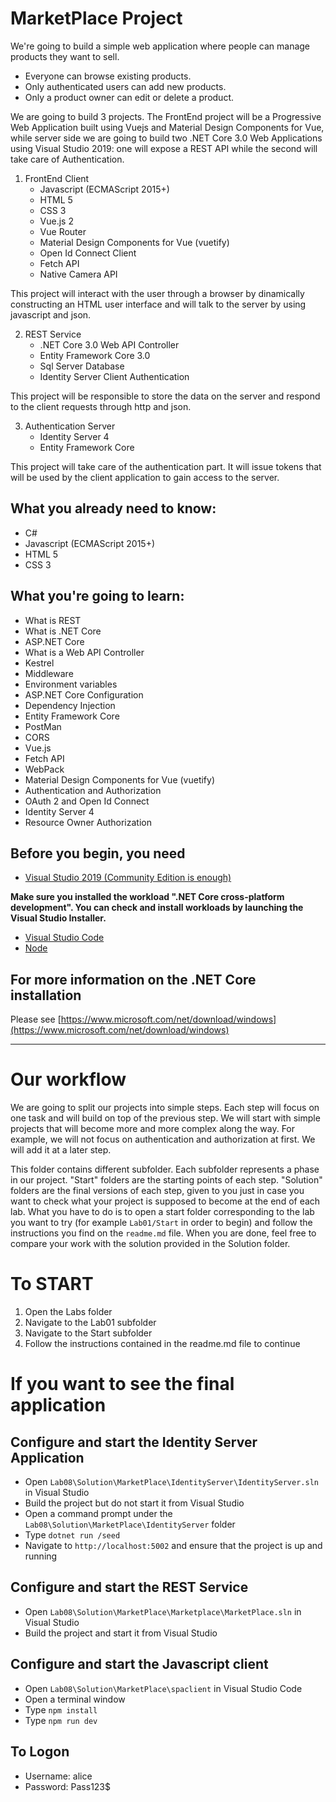 # MarketPlace Project

We're going to build a simple web application where people can manage products they want to sell.
- Everyone can browse existing products.
- Only authenticated users can add new products.
- Only a product owner can edit or delete a product.

We are going to build 3 projects. The FrontEnd project will be a Progressive Web Application built using Vuejs and Material Design Components for Vue, while server side we are going to build two .NET Core 3.0 Web Applications using Visual Studio 2019: one will expose a REST API while the second will take care of Authentication.

1. FrontEnd Client
   - Javascript (ECMAScript 2015+)
   - HTML 5
   - CSS 3
   - Vue.js 2
   - Vue Router
   - Material Design Components for Vue (vuetify)
   - Open Id Connect Client
   - Fetch API
   - Native Camera API

This project will interact with the user through a browser by dinamically constructing an HTML user interface and will talk to the server by using javascript and json.

2. REST Service 
   - .NET Core 3.0 Web API Controller
   - Entity Framework Core 3.0
   - Sql Server Database
   - Identity Server Client Authentication

This project will be responsible to store the data on the server and respond to the client requests through http and json.

3. Authentication Server
   - Identity Server 4
   - Entity Framework Core

This project will take care of the authentication part. It will issue tokens that will be used by the client application to gain access to the server.

## What you already need to know:
- C#
- Javascript (ECMAScript 2015+)
- HTML 5
- CSS 3

## What you're going to learn:
- What is REST
- What is .NET Core
- ASP.NET Core 
- What is a Web API Controller
- Kestrel
- Middleware
- Environment variables
- ASP.NET Core Configuration
- Dependency Injection
- Entity Framework Core
- PostMan
- CORS
- Vue.js
- Fetch API
- WebPack
- Material Design Components for Vue (vuetify)
- Authentication and Authorization
- OAuth 2 and Open Id Connect
- Identity Server 4
- Resource Owner Authorization

## Before you begin, you need
- [Visual Studio 2019 (Community Edition is enough)](https://www.visualstudio.com/thank-you-downloading-visual-studio/?sku=community) 

**Make sure you installed the workload ".NET Core cross-platform development". You can check and install workloads by launching the Visual Studio Installer.**

- [Visual Studio Code](https://code.visualstudio.com/download)
- [Node](https://nodejs.org/en/)

## For more information on the .NET Core installation

Please see [https://www.microsoft.com/net/download/windows](https://www.microsoft.com/net/download/windows)


---

# Our workflow

We are going to split our projects into simple steps. Each step will focus on one task and will build on top of the previous step. We will start with simple projects that will become more and more complex along the way. For example, we will not focus on authentication and authorization at first. We will add it at a later step.

This folder contains different subfolder. Each subfolder represents a phase in our project. "Start" folders are the starting points of each step. "Solution" folders are the final versions of each step, given to you just in case you want to check what your project is supposed to become at the end of each lab.
What you have to do is to open a start folder corresponding to the lab you want to try (for example `Lab01/Start` in order to begin) and follow the instructions you find on the `readme.md` file. When you are done, feel free to compare your work with the solution provided in the Solution folder.     

# To START

1. Open the Labs folder
2. Navigate to the Lab01 subfolder
3. Navigate to the Start subfolder
4. Follow the instructions contained in the readme.md file to continue


# If you want to see the final application

## Configure and start the Identity Server Application

- Open `Lab08\Solution\MarketPlace\IdentityServer\IdentityServer.sln` in Visual Studio
- Build the project but do not start it from Visual Studio
- Open a command prompt under the `Lab08\Solution\MarketPlace\IdentityServer` folder
- Type `dotnet run /seed`
- Navigate to `http://localhost:5002` and ensure that the project is up and running

## Configure and start the REST Service

- Open `Lab08\Solution\MarketPlace\Marketplace\MarketPlace.sln` in Visual Studio
- Build the project and start it from Visual Studio

## Configure and start the Javascript client 

- Open `Lab08\Solution\MarketPlace\spaclient` in Visual Studio Code
- Open a terminal window
- Type `npm install`
- Type `npm run dev`

## To Logon

- Username: alice
- Password: Pass123$

